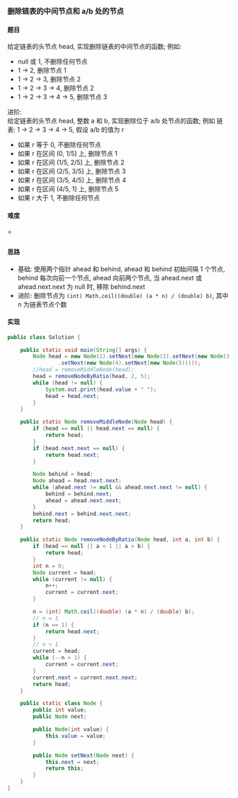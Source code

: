 ### 删除链表的中间节点和 a/b 处的节点

#### 题目
给定链表的头节点 head, 实现删除链表的中间节点的函数; 例如:
- null 或 1, 不删除任何节点
- 1 -> 2, 删除节点 1
- 1 -> 2 -> 3, 删除节点 2
- 1 -> 2 -> 3 -> 4, 删除节点 2
- 1 -> 2 -> 3 -> 4 -> 5, 删除节点 3

进阶:  
给定链表的头节点 head, 整数 a 和 b, 实现删除位于 a/b 处节点的函数; 例如
链表: 1 -> 2 -> 3 -> 4 -> 5, 假设 a/b 的值为 r
- 如果 r 等于 0, 不删除任何节点  
- 如果 r 在区间 (0, 1/5] 上, 删除节点 1
- 如果 r 在区间 (1/5, 2/5] 上, 删除节点 2
- 如果 r 在区间 (2/5, 3/5] 上, 删除节点 3
- 如果 r 在区间 (3/5, 4/5] 上, 删除节点 4
- 如果 r 在区间 (4/5, 1] 上, 删除节点 5
- 如果 r 大于 1, 不删除任何节点

#### 难度
:star:

#### 思路
- 基础: 使用两个指针 ahead 和 behind, ahead 和 behind 初始间隔 1 个节点, behind 每次向前一个节点, ahead 向前两个节点, 当 ahead.next 或 ahead.next.next 为 null 时, 移除 behind.next
- 进阶: 删除节点为 `(int) Math.ceil((double) (a * n) / (double) b)`, 其中 n 为链表节点个数

#### 实现
```java
public class Solution {

    public static void main(String[] args) {
        Node head = new Node(1).setNext(new Node(2).setNext(new Node(3)
                .setNext(new Node(4).setNext(new Node(5)))));
        //head = removeMiddleNode(head);
        head = removeNodeByRatio(head, 2, 5);
        while (head != null) {
            System.out.print(head.value + " ");
            head = head.next;
        }
    }

    public static Node removeMiddleNode(Node head) {
        if (head == null || head.next == null) {
            return head;
        }
        if (head.next.next == null) {
            return head.next;
        }

        Node behind = head;
        Node ahead = head.next.next;
        while (ahead.next != null && ahead.next.next != null) {
            behind = behind.next;
            ahead = ahead.next.next;
        }
        behind.next = behind.next.next;
        return head;
    }

    public static Node removeNodeByRatio(Node head, int a, int b) {
        if (head == null || a < 1 || a > b) {
            return head;
        }
        int n = 0;
        Node current = head;
        while (current != null) {
            n++;
            current = current.next;
        }

        n = (int) Math.ceil((double) (a * n) / (double) b);
        // n = 1
        if (n == 1) {
            return head.next;
        }
        // n > 1
        current = head;
        while (--n > 1) {
            current = current.next;
        }
        current.next = current.next.next;
        return head;
    }

    public static class Node {
        public int value;
        public Node next;

        public Node(int value) {
            this.value = value;
        }

        public Node setNext(Node next) {
            this.next = next;
            return this;
        }
    }
}
```
